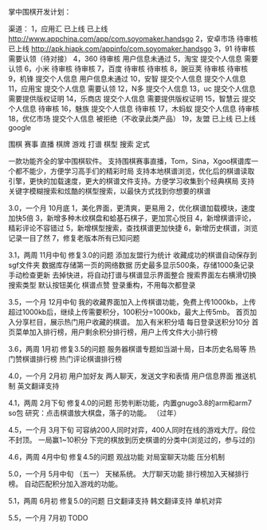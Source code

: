 掌中围棋开发计划：

渠道：
1，应用汇 已上线			已上线				http://www.appchina.com/app/com.soyomaker.handsgo
2，安卓市场 待审核			已上线				http://apk.hiapk.com/appinfo/com.soyomaker.handsgo
3，91 待审核 				需要认领（待对接）
4，360 待审核 				用户信息未通过
5，淘宝 提交个人信息		需要认领
6，小米 待审核				待审核	
7，百度 待审核				待审核
8，豌豆荚 待审核			待审核
9，机锋 提交个人信息		用户信息未通过
10，安智 提交个人信息		提交个人信息	
11，应用宝 提交个人信息		需要认领
12，N多 提交个人信息
13，uc 提交个人信息			需要提供版权证明
14，乐商店 提交个人信息		需要提供版权证明
15，智慧云 提交个人信息		待审核
16，魅族 提交个人信息		待审核
17，木蚂蚁 提交个人信息		待审核	
18，优亿市场 提交个人信息	被拒绝（不收录此类产品）
19，友盟 已上线				已上线
google

围棋 赛事 直播 棋牌 游戏 打谱 棋型 搜索 定式

一款功能齐全的掌中围棋软件。
支持围棋赛事直播，Tom，Sina，Xgoo棋谱库一个都不能少，方便学习高手们的精彩时局
支持本地棋谱浏览，优化后的棋谱读取引擎，更快的加载速度，更大的棋谱文件支持。方便学习收集到个经典棋局
支持关键字模糊搜索和炫酷的棋型搜索，以最快方式找到你想要的棋谱 

3.0，一个月 10月底
1，美化界面，更清爽，更易用
2，优化棋谱加载模块，速度加快5倍
3，新增多种木纹棋盘和蛤基石棋子，更加赏心悦目
4，新增棋谱评论，精彩评论不容错过
5，新增棋型搜索，查找棋谱更加快捷
6，新增历史棋谱，浏览记录一目了然
7，修复老版本所有已知问题

3.1，两周 11月中旬
修复3.0的问题
添加友盟行为统计
收藏成功的棋谱自动保存到sgf文件夹
数据库存储第一页的网络数据
历史最多显示500条，存储1000条记录
手动检查更新
去掉快进，将自动打谱与棋谱显示界面整合
搜索界面左右横滑切换搜索类型
默认按钮美化
棋谱点赞
登录重构，不用每次都登录


3.5，一个月 12月中旬
我的收藏界面加入上传棋谱功能，免费上传1000kb，上传超过1000kb后，继续上传需要积分，100积分=1000kb，最大上传5mb。
首页加入分享栏目，展示热门用户收藏的棋谱。
加入有米积分墙
每日登录送积分10分
首页菜单加入排行榜，用户剩余积分排行榜，用户上传文件大小排行榜


3.6，两周 1月初
修复3.5的问题
服务器棋谱专题如当湖十局，日本历史名局等
热门赞棋谱排行榜
热门评论棋谱排行榜


4.0，一个月 2月初
用户加好友
两人聊天，发送文字和表情
用户信息界面
推送机制
英文翻译支持


4.1，两周 2月下旬
修复4.0的问题
形势判断功能，内置gnugo3.8的arm和arm7 so包
研究：点击棋谱放大棋盘，落子的功能。
（过年）


4.5，一个月 3月下旬
可容纳200人同时对弈，400人同时在线的游戏大厅。段位不封顶。
一局赢1~10积分
下完的棋放到历史棋谱的分类中(浏览过的，参与过的)


4.6，两周 4月中旬
修复4.5的问题
观战功能
对局室聊天功能
压分机制


5.0，一个月 5月中旬
（五一）
天梯系统。
大厅聊天功能
排行榜加入天梯排行榜。
自动匹配积分加入游戏的功能。


5.1，两周 6月初
修复5.0的问题
日文翻译支持
韩文翻译支持
单机对弈

5.5，一个月 7月初
TODO
